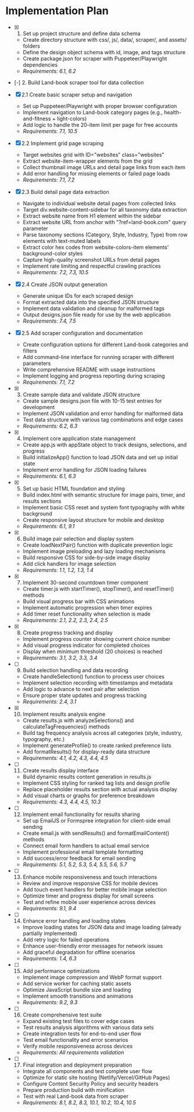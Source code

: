 # Implementation Plan

- [x] 1. Set up project structure and define data schema
  - Create directory structure with css/, js/, data/, scraper/, and assets/ folders
  - Define the design object schema with id, image, and tags structure
  - Create package.json for scraper with Puppeteer/Playwright dependencies
  - _Requirements: 6.1, 6.2_

- [-] 2. Build Land-book scraper tool for data collection
- [x] 2.1 Create basic scraper setup and navigation
  - Set up Puppeteer/Playwright with proper browser configuration
  - Implement navigation to Land-book category pages (e.g., health-and-fitness + light-colors)
  - Add logic to handle the 20-item limit per page for free accounts
  - _Requirements: 7.1, 10.5_

- [x] 2.2 Implement grid page scraping
  - Target websites grid with ID="websites" class="websites"
  - Extract website-item-wrapper elements from the grid
  - Collect thumbnail image URLs and detail page links from each item
  - Add error handling for missing elements or failed page loads
  - _Requirements: 7.1, 7.2_

- [x] 2.3 Build detail page data extraction
  - Navigate to individual website detail pages from collected links
  - Target div.website-content-sidebar for all taxonomy data extraction
  - Extract website name from H1 element within the sidebar
  - Extract website URL from anchor with "?ref=land-book.com" query parameter
  - Parse taxonomy sections (Category, Style, Industry, Type) from row elements with text-muted labels
  - Extract color hex codes from website-colors-item elements' background-color styles
  - Capture high-quality screenshot URLs from detail pages
  - Implement rate limiting and respectful crawling practices
  - _Requirements: 7.2, 7.3, 10.5_

- [x] 2.4 Create JSON output generation
  - Generate unique IDs for each scraped design
  - Format extracted data into the specified JSON structure
  - Implement data validation and cleanup for malformed tags
  - Output designs.json file ready for use by the web application
  - _Requirements: 7.4, 7.5_

- [x] 2.5 Add scraper configuration and documentation
  - Create configuration options for different Land-book categories and filters
  - Add command-line interface for running scraper with different parameters
  - Write comprehensive README with usage instructions
  - Implement logging and progress reporting during scraping
  - _Requirements: 7.1, 7.2_

- [x] 3. Create sample data and validate JSON structure
  - Create sample designs.json file with 10-15 test entries for development
  - Implement JSON validation and error handling for malformed data
  - Test data structure with various tag combinations and edge cases
  - _Requirements: 6.2, 6.3_

- [x] 4. Implement core application state management
  - Create app.js with appState object to track designs, selections, and progress
  - Build initializeApp() function to load JSON data and set up initial state
  - Implement error handling for JSON loading failures
  - _Requirements: 6.1, 6.3_

- [x] 5. Set up basic HTML foundation and styling
  - Build index.html with semantic structure for image pairs, timer, and results sections
  - Implement basic CSS reset and system font typography with white background
  - Create responsive layout structure for mobile and desktop
  - _Requirements: 6.1, 9.1_

- [x] 6. Build image pair selection and display system
  - Create loadNextPair() function with duplicate prevention logic
  - Implement image preloading and lazy loading mechanisms
  - Build responsive CSS for side-by-side image display
  - Add click handlers for image selection
  - _Requirements: 1.1, 1.2, 1.3, 1.4_

- [x] 7. Implement 30-second countdown timer component
  - Create timer.js with startTimer(), stopTimer(), and resetTimer() methods
  - Build visual progress bar with CSS animations
  - Implement automatic progression when timer expires
  - Add timer reset functionality when selection is made
  - _Requirements: 2.1, 2.2, 2.3, 2.4, 2.5_

- [x] 8. Create progress tracking and display
  - Implement progress counter showing current choice number
  - Add visual progress indicator for completed choices
  - Display when minimum threshold (20 choices) is reached
  - _Requirements: 3.1, 3.2, 3.3, 3.4_

- [ ] 9. Build selection handling and data recording
  - Create handleSelection() function to process user choices
  - Implement selection recording with timestamps and metadata
  - Add logic to advance to next pair after selection
  - Ensure proper state updates and progress tracking
  - _Requirements: 2.4, 3.1_

- [x] 10. Implement results analysis engine
  - Create results.js with analyzeSelections() and calculateTagFrequencies() methods
  - Build tag frequency analysis across all categories (style, industry, typography, etc.)
  - Implement generateProfile() to create ranked preference lists
  - Add formatResults() for display-ready data structure
  - _Requirements: 4.1, 4.2, 4.3, 4.4, 4.5_

- [ ] 11. Create results display interface
  - Build dynamic results content generation in results.js
  - Implement CSS styling for ranked tag lists and design profile
  - Replace placeholder results section with actual analysis display
  - Add visual charts or graphs for preference breakdown
  - _Requirements: 4.3, 4.4, 4.5, 10.3_

- [ ] 12. Implement email functionality for results sharing
  - Set up EmailJS or Formspree integration for client-side email sending
  - Create email.js with sendResults() and formatEmailContent() methods
  - Connect email form handlers to actual email service
  - Implement professional email template formatting
  - Add success/error feedback for email sending
  - _Requirements: 5.1, 5.2, 5.3, 5.4, 5.5, 5.6, 5.7_

- [ ] 13. Enhance mobile responsiveness and touch interactions
  - Review and improve responsive CSS for mobile devices
  - Add touch event handlers for better mobile image selection
  - Optimize timer and progress display for small screens
  - Test and refine mobile user experience across devices
  - _Requirements: 9.1, 9.4_

- [ ] 14. Enhance error handling and loading states
  - Improve loading states for JSON data and image loading (already partially implemented)
  - Add retry logic for failed operations
  - Enhance user-friendly error messages for network issues
  - Add graceful degradation for offline scenarios
  - _Requirements: 1.4, 6.3_

- [ ] 15. Add performance optimizations
  - Implement image compression and WebP format support
  - Add service worker for caching static assets
  - Optimize JavaScript bundle size and loading
  - Implement smooth transitions and animations
  - _Requirements: 9.2, 9.3_

- [ ] 16. Create comprehensive test suite
  - Expand existing test files to cover edge cases
  - Test results analysis algorithms with various data sets
  - Create integration tests for end-to-end user flow
  - Test email functionality and error scenarios
  - Verify mobile responsiveness across devices
  - _Requirements: All requirements validation_

- [ ] 17. Final integration and deployment preparation
  - Integrate all components and test complete user flow
  - Optimize for static site hosting (Netlify/Vercel/GitHub Pages)
  - Configure Content Security Policy and security headers
  - Prepare production build with minification
  - Test with real Land-book data from scraper
  - _Requirements: 8.1, 8.2, 8.3, 10.1, 10.2, 10.4, 10.5_
